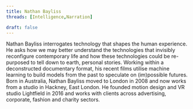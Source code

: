 ```yaml
---
title: Nathan Bayliss
threads: [Intelligence,Narration]

draft: false
---
```


Nathan Bayliss interrogates technology that shapes the human experience. He asks how we may better understand the technologies that invisibly reconfigure contemporary life and how these technologies could be re-purposed to tell down to earth, personal stories. Working within a deconstructed documentary format, his recent films utilise machine learning to build models from the past to speculate on (im)possible futures. Born in Australia, Nathan Bayliss moved to London in 2008 and now works from a studio in Hackney, East London. He founded motion design and VR studio Lightfield in 2016 and works with clients across advertising, corporate, fashion and charity sectors. 